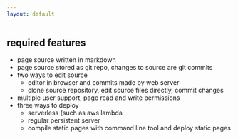 ```yaml
---
layout: default
---
```


## required features

* page source written in markdown
* page source stored as git repo, changes to source are git commits
* two ways to edit source
  * editor in browser and commits made by web server
  * clone source repository, edit source files directly, commit changes
* multiple user support, page read and write permissions
* three ways to deploy
  * serverless (such as aws lambda
  * regular persistent server
  * compile static pages with command line tool and deploy static pages



